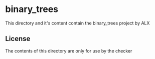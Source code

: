 # binary_trees
This directory and it's content contain the binary_trees project by ALX

## License
The contents of this directory are only for use by the checker